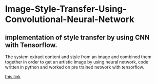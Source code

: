 # Image-Style-Transfer-Using-Convolutional-Neural-Network
implementation of style transfer by using CNN with Tensorflow.
-
The system extract content and style from an image and combined them together in order to get an artistic image by using neural network, code written in python and worked on pre trained network with tensorflow.

[this link](https://drive.google.com/file/d/17Ll4F1XUl1VXOouRPJZ2c2GksUtDZ9wa/view?usp=sharing)




